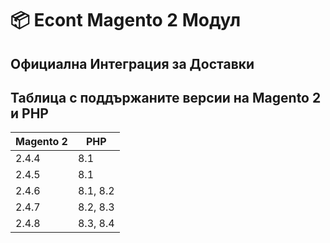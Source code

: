 # 📦 Econt Magento 2 Модул
## Официална Интеграция за Доставки

## Таблица с поддържаните версии на Magento 2 и PHP
| Magento 2| PHP |
|-------------------|-------------------------------------|
| 2.4.4 | 8.1 |
| 2.4.5 | 8.1 |
| 2.4.6 | 8.1, 8.2| 
| 2.4.7 | 8.2, 8.3 |
| 2.4.8 | 8.3, 8.4 |
